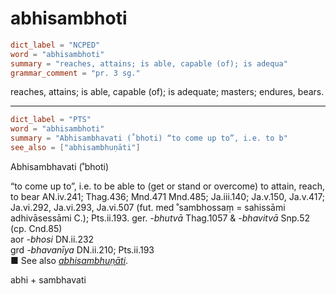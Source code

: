 # abhisambhoti

``` toml
dict_label = "NCPED"
word = "abhisambhoti"
summary = "reaches, attains; is able, capable (of); is adequa"
grammar_comment = "pr. 3 sg."
```

reaches, attains; is able, capable (of); is adequate; masters; endures, bears.

--------------------

``` toml
dict_label = "PTS"
word = "abhisambhoti"
summary = "Abhisambhavati (˚bhoti) “to come up to”, i.e. to b"
see_also = ["abhisambhuṇāti"]
```

Abhisambhavati (˚bhoti)

“to come up to”, i.e. to be able to (get or stand or overcome) to attain, reach, to bear AN.iv.241; Thag.436; Mnd.471 Mnd.485; Ja.iii.140; Ja.v.150, Ja.v.417; Ja.vi.292, Ja.vi.293, Ja.vi.507 (fut. med ˚sambhossaṃ = sahissāmi adhivāsessāmi C.); Pts.ii.193. ger. *\-bhutvā* Thag.1057 & *\-bhavitvā* Snp.52 (cp. Cnd.85)  
aor *\-bhosi* DN.ii.232  
grd *\-bhavanīya* DN.ii.210; Pts.ii.193  
■ See also *[abhisambhuṇāti](abhisambhuṇāti.md)*.

abhi \+ sambhavati

